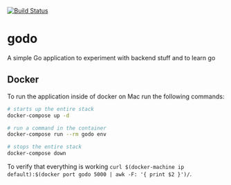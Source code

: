 [![Build Status](https://travis-ci.org/kuriouslabs/godo.svg?branch=master)](https://travis-ci.org/kuriouslabs/godo)

# godo
A simple Go application to experiment with backend stuff and to learn go

## Docker
To run the application inside of docker on Mac run the following commands:

```bash
# starts up the entire stack
docker-compose up -d

# run a command in the container
docker-compose run --rm godo env

# stops the entire stack
docker-compose down
```
To verify that everything is working `curl $(docker-machine ip default):$(docker port godo 5000 | awk -F: '{ print $2 }')/`.
